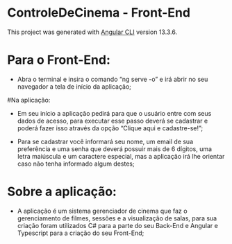 # ControleDeCinema - Front-End

This project was generated with [Angular CLI](https://github.com/angular/angular-cli) version 13.3.6.

# Para o Front-End:
- Abra o terminal e insira o comando “ng serve -o” e irá abrir no seu navegador a tela de início da aplicação;

#Na aplicação:
- Em seu início a aplicação pedirá para que o usuário entre com seus dados de acesso, para executar esse passo deverá se cadastrar e poderá fazer isso através da opção “Clique aqui e cadastre-se!”;

- Para se cadastrar você informará seu nome, um email de sua preferência e uma senha que deverá possuir mais de 6 dígitos, uma letra maiúscula e um caractere especial, mas a aplicação irá lhe orientar caso não tenha informado algum destes; 

# Sobre a aplicação:
- A aplicação é um sistema gerenciador de cinema que faz o gerenciamento de filmes, sessões e a visualização de salas, para sua criação foram utilizados C# para a parte do seu Back-End e Angular e Typescript para a criação do seu Front-End;
